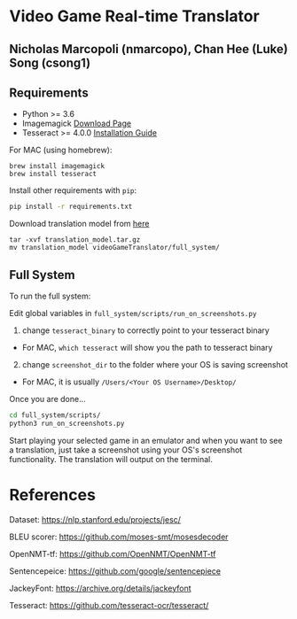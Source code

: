 # Video Game Real-time Translator
## Nicholas Marcopoli (nmarcopo), Chan Hee (Luke) Song (csong1)

## Requirements

- Python >= 3.6
- Imagemagick [Download Page](https://imagemagick.org/script/download.php)
- Tesseract >= 4.0.0 [Installation Guide](https://github.com/tesseract-ocr/tesseract/wiki)

For MAC (using homebrew):
```
brew install imagemagick
brew install tesseract
```

Install other requirements with `pip`:

```bash
pip install -r requirements.txt
```

Download translation model from 
[here](https://drive.google.com/file/d/1BtgfuH9MvbE3Fd4s-t6cgKTFwgAw4vHb/view?usp=sharing)

```
tar -xvf translation_model.tar.gz
mv translation_model videoGameTranslator/full_system/
```
 


## Full System

To run the full system:

Edit global variables in `full_system/scripts/run_on_screenshots.py`

1. change `tesseract_binary` to correctly point to your tesseract binary
  * For MAC, `which tesseract` will show you the path to tesseract binary

2. change `screenshot_dir` to the folder where your OS is saving screenshot
  * For MAC, it is usually `/Users/<Your OS Username>/Desktop/`

Once you are done...

```bash
cd full_system/scripts/
python3 run_on_screenshots.py
```

Start playing your selected game in an emulator and when you want to see a translation, just take a screenshot using your OS's screenshot functionality. The translation will output on the terminal.

# References

Dataset: https://nlp.stanford.edu/projects/jesc/

BLEU scorer: https://github.com/moses-smt/mosesdecoder

OpenNMT-tf: https://github.com/OpenNMT/OpenNMT-tf

Sentencepeice: https://github.com/google/sentencepiece

JackeyFont: https://archive.org/details/jackeyfont

Tesseract: https://github.com/tesseract-ocr/tesseract/
